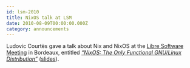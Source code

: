 ```yaml
---
id: lsm-2010
title: NixOS talk at LSM
date: 2010-08-09T00:00:00.000Z
category: announcements
---
```


Ludovic Courtès gave a talk about Nix and NixOS at the [Libre Software Meeting](https://web.archive.org/web/20200204030015/http://2010.rmll.info/spip.php?lang=en) in Bordeaux, entitled [_“NixOS: The Only Functional GNU/Linux Distribution”_](https://web.archive.org/web/20200422145743/http://2010.rmll.info/NixOS-The-Only-Functional-GNU-Linux-Distribution.html?lang=en) ([slides](http://2010.rmll.info/IMG/pdf/LSM2010-OS-NixOS.pdf)).
